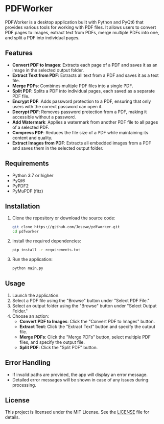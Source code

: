 # PDFWorker

PDFWorker is a desktop application built with Python and PyQt6 that provides various tools for working with PDF files. It allows users to convert PDF pages to images, extract text from PDFs, merge multiple PDFs into one, and split a PDF into individual pages.

## Features

- **Convert PDF to Images**: Extracts each page of a PDF and saves it as an image in the selected output folder.  
- **Extract Text from PDF**: Extracts all text from a PDF and saves it as a text file.  
- **Merge PDFs**: Combines multiple PDF files into a single PDF.  
- **Split PDF**: Splits a PDF into individual pages, each saved as a separate PDF file.  
- **Encrypt PDF**: Adds password protection to a PDF, ensuring that only users with the correct password can open it.  
- **Decrypt PDF**: Removes password protection from a PDF, making it accessible without a password.  
- **Add Watermark**: Applies a watermark from another PDF file to all pages of a selected PDF.  
- **Compress PDF**: Reduces the file size of a PDF while maintaining its content and quality.  
- **Extract Images from PDF**: Extracts all embedded images from a PDF and saves them in the selected output folder.

## Requirements

- Python 3.7 or higher
- PyQt6
- PyPDF2
- PyMuPDF (fitz)

## Installation

1. Clone the repository or download the source code:
   ```bash
   git clone https://github.com/Jesewe/pdfworker.git
   cd pdfworker
   ```

2. Install the required dependencies:
   ```bash
   pip install -r requirements.txt
   ```

3. Run the application:
   ```bash
   python main.py
   ```

## Usage

1. Launch the application.
2. Select a PDF file using the "Browse" button under "Select PDF File."
3. Select an output folder using the "Browse" button under "Select Output Folder."
4. Choose an action:
   - **Convert PDF to Images**: Click the "Convert PDF to Images" button.
   - **Extract Text**: Click the "Extract Text" button and specify the output file.
   - **Merge PDFs**: Click the "Merge PDFs" button, select multiple PDF files, and specify the output file.
   - **Split PDF**: Click the "Split PDF" button.

## Error Handling

- If invalid paths are provided, the app will display an error message.
- Detailed error messages will be shown in case of any issues during processing.

## License

This project is licensed under the MIT License. See the [LICENSE](LICENSE) file for details.